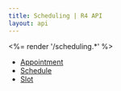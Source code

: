 ```yaml
---
title: Scheduling | R4 API
layout: api
---
```


<%= render '/scheduling.*' %>
* [Appointment](../scheduling/appointment)
* [Schedule](../scheduling/schedule)
* [Slot](../scheduling/slot)
